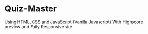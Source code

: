 # Quiz-Master
Using HTML, CSS and JavaScript (Vanilla Javascript)
With Highscore preview and Fully Responsive site
